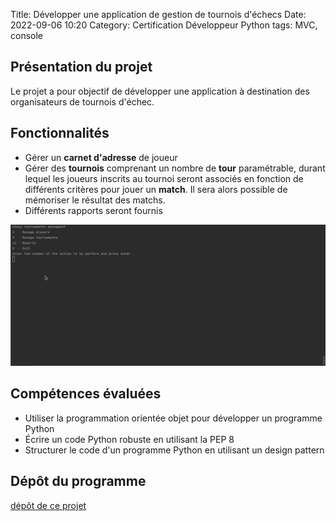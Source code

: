 Title: Développer une application de gestion de tournois d'échecs
Date: 2022-09-06 10:20
Category: Certification Développeur Python
tags: MVC, console

## Présentation du projet

Le projet a pour objectif de développer une application à destination des organisateurs de tournois d'échec.

## Fonctionnalités

 - Gérer un **carnet d'adresse** de joueur
 - Gérer des **tournois** comprenant un nombre de **tour** paramétrable, durant lequel les joueurs inscrits au tournoi 
seront associés en fonction de différents critères pour jouer un **match**. 
Il sera alors possible de mémoriser le résultat des matchs. 
 - Différents rapports seront fournis

![image](images/application-de-gestion-de-tournois-d-echec.gif)

## Compétences évaluées

- Utiliser la programmation orientée objet pour développer un programme Python
- Écrire un code Python robuste en utilisant la PEP 8
- Structurer le code d'un programme Python en utilisant un design pattern

## Dépôt du programme
[dépôt de ce projet](https://github.com/DelphinePythonique/projet4)

